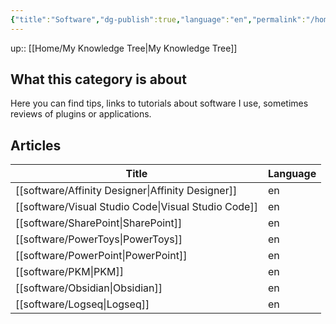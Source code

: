 ```yaml
---
{"title":"Software","dg-publish":true,"language":"en","permalink":"/home/software/","dgPassFrontmatter":true}
---
```


up:: [[Home/My Knowledge Tree\|My Knowledge Tree]]

## What this category is about

Here you can find tips, links to tutorials about software I use, sometimes reviews of plugins or applications.

## Articles
| Title                                                  | Language |
| ------------------------------------------------------ | -------- |
| [[software/Affinity Designer\|Affinity Designer]]   | en       |
| [[software/Visual Studio Code\|Visual Studio Code]] | en       |
| [[software/SharePoint\|SharePoint]]                 | en       |
| [[software/PowerToys\|PowerToys]]                   | en       |
| [[software/PowerPoint\|PowerPoint]]                 | en       |
| [[software/PKM\|PKM]]                               | en       |
| [[software/Obsidian\|Obsidian]]                     | en       |
| [[software/Logseq\|Logseq]]                         | en       |

